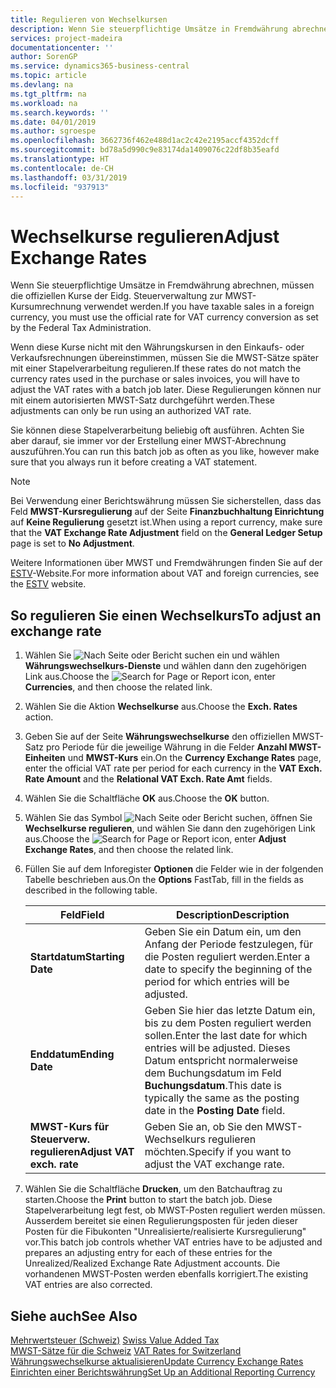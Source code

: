 ```yaml
---
title: Regulieren von Wechselkursen
description: Wenn Sie steuerpflichtige Umsätze in Fremdwährung abrechnen, müssen die offiziellen Kurse der Eidg. Steuerverwaltung zur MWST-Kursumrechnung verwendet werden.
services: project-madeira
documentationcenter: ''
author: SorenGP
ms.service: dynamics365-business-central
ms.topic: article
ms.devlang: na
ms.tgt_pltfrm: na
ms.workload: na
ms.search.keywords: ''
ms.date: 04/01/2019
ms.author: sgroespe
ms.openlocfilehash: 3662736f462e488d1ac2c42e2195accf4352dcff
ms.sourcegitcommit: bd78a5d990c9e83174da1409076c22df8b35eafd
ms.translationtype: HT
ms.contentlocale: de-CH
ms.lasthandoff: 03/31/2019
ms.locfileid: "937913"
---
```

# <a name="adjust-exchange-rates"></a><span data-ttu-id="a2d27-103">Wechselkurse regulieren</span><span class="sxs-lookup"><span data-stu-id="a2d27-103">Adjust Exchange Rates</span></span>
<span data-ttu-id="a2d27-104">Wenn Sie steuerpflichtige Umsätze in Fremdwährung abrechnen, müssen die offiziellen Kurse der Eidg. Steuerverwaltung zur MWST-Kursumrechnung verwendet werden.</span><span class="sxs-lookup"><span data-stu-id="a2d27-104">If you have taxable sales in a foreign currency, you must use the official rate for VAT currency conversion as set by the Federal Tax Administration.</span></span>  

<span data-ttu-id="a2d27-105">Wenn diese Kurse nicht mit den Währungskursen in den Einkaufs- oder Verkaufsrechnungen übereinstimmen, müssen Sie die MWST-Sätze später mit einer Stapelverarbeitung regulieren.</span><span class="sxs-lookup"><span data-stu-id="a2d27-105">If these rates do not match the currency rates used in the purchase or sales invoices, you will have to adjust the VAT rates with a batch job later.</span></span> <span data-ttu-id="a2d27-106">Diese Regulierungen können nur mit einem autorisierten MWST-Satz durchgeführt werden.</span><span class="sxs-lookup"><span data-stu-id="a2d27-106">These adjustments can only be run using an authorized VAT rate.</span></span>  

<span data-ttu-id="a2d27-107">Sie können diese Stapelverarbeitung beliebig oft ausführen. Achten Sie aber darauf, sie immer vor der Erstellung einer MWST-Abrechnung auszuführen.</span><span class="sxs-lookup"><span data-stu-id="a2d27-107">You can run this batch job as often as you like, however make sure that you always run it before creating a VAT statement.</span></span>  

> [!NOTE]  
>  <span data-ttu-id="a2d27-108">Bei Verwendung einer Berichtswährung müssen Sie sicherstellen, dass das Feld **MWST-Kursregulierung** auf der Seite **Finanzbuchhaltung Einrichtung** auf **Keine Regulierung** gesetzt ist.</span><span class="sxs-lookup"><span data-stu-id="a2d27-108">When using a report currency, make sure that the **VAT Exchange Rate Adjustment** field on the **General Ledger Setup** page is set to **No Adjustment**.</span></span>  

<span data-ttu-id="a2d27-109">Weitere Informationen über MWST und Fremdwährungen finden Sie auf der [ESTV](https://go.microsoft.com/fwlink/?LinkId=285999)-Website.</span><span class="sxs-lookup"><span data-stu-id="a2d27-109">For more information about VAT and foreign currencies, see the [ESTV](https://go.microsoft.com/fwlink/?LinkId=285999) website.</span></span>  

## <a name="to-adjust-an-exchange-rate"></a><span data-ttu-id="a2d27-110">So regulieren Sie einen Wechselkurs</span><span class="sxs-lookup"><span data-stu-id="a2d27-110">To adjust an exchange rate</span></span>  

1.  <span data-ttu-id="a2d27-111">Wählen Sie ![Nach Seite oder Bericht suchen](../../media/ui-search/search_small.png "Nach Seite oder Bericht suchen") ein und wählen **Währungswechselkurs-Dienste** und wählen dann den zugehörigen Link aus.</span><span class="sxs-lookup"><span data-stu-id="a2d27-111">Choose the ![Search for Page or Report](../../media/ui-search/search_small.png "Search for Page or Report icon") icon, enter **Currencies**, and then choose the related link.</span></span>  
2.  <span data-ttu-id="a2d27-112">Wählen Sie die Aktion **Wechselkurse** aus.</span><span class="sxs-lookup"><span data-stu-id="a2d27-112">Choose the **Exch. Rates** action.</span></span>  
3.  <span data-ttu-id="a2d27-113">Geben Sie auf der Seite **Währungswechselkurse** den offiziellen MWST-Satz pro Periode für die jeweilige Währung in die Felder **Anzahl MWST-Einheiten** und **MWST-Kurs** ein.</span><span class="sxs-lookup"><span data-stu-id="a2d27-113">On the **Currency Exchange Rates** page, enter the official VAT rate per period for each currency in the **VAT Exch. Rate Amount** and the **Relational VAT Exch. Rate Amt** fields.</span></span>  
4.  <span data-ttu-id="a2d27-114">Wählen Sie die Schaltfläche **OK** aus.</span><span class="sxs-lookup"><span data-stu-id="a2d27-114">Choose the **OK** button.</span></span>  
5.  <span data-ttu-id="a2d27-115">Wählen Sie das Symbol ![Nach Seite oder Bericht suchen](../../media/ui-search/search_small.png "Nach Seite oder Bericht suchen"), öffnen Sie **Wechselkurse regulieren**, und wählen Sie dann den zugehörigen Link aus.</span><span class="sxs-lookup"><span data-stu-id="a2d27-115">Choose the ![Search for Page or Report](../../media/ui-search/search_small.png "Search for Page or Report icon") icon, enter **Adjust Exchange Rates**, and then choose the related link.</span></span>  
6.  <span data-ttu-id="a2d27-116">Füllen Sie auf dem Inforegister **Optionen** die Felder wie in der folgenden Tabelle beschrieben aus.</span><span class="sxs-lookup"><span data-stu-id="a2d27-116">On the **Options** FastTab, fill in the fields as described in the following table.</span></span>   

    |<span data-ttu-id="a2d27-117">Feld</span><span class="sxs-lookup"><span data-stu-id="a2d27-117">Field</span></span>|<span data-ttu-id="a2d27-118">Description</span><span class="sxs-lookup"><span data-stu-id="a2d27-118">Description</span></span>|  
    |---------------------------------|---------------------------------------|  
    |<span data-ttu-id="a2d27-119">**Startdatum**</span><span class="sxs-lookup"><span data-stu-id="a2d27-119">**Starting Date**</span></span>|<span data-ttu-id="a2d27-120">Geben Sie ein Datum ein, um den Anfang der Periode festzulegen, für die Posten reguliert werden.</span><span class="sxs-lookup"><span data-stu-id="a2d27-120">Enter a date to specify the beginning of the period for which entries will be adjusted.</span></span>|  
    |<span data-ttu-id="a2d27-121">**Enddatum**</span><span class="sxs-lookup"><span data-stu-id="a2d27-121">**Ending Date**</span></span>|<span data-ttu-id="a2d27-122">Geben Sie hier das letzte Datum ein, bis zu dem Posten reguliert werden sollen.</span><span class="sxs-lookup"><span data-stu-id="a2d27-122">Enter the last date for which entries will be adjusted.</span></span> <span data-ttu-id="a2d27-123">Dieses Datum entspricht normalerweise dem Buchungsdatum im Feld **Buchungsdatum**.</span><span class="sxs-lookup"><span data-stu-id="a2d27-123">This date is typically the same as the posting date in the **Posting Date** field.</span></span>|  
    |<span data-ttu-id="a2d27-124">**MWST-Kurs für Steuerverw. regulieren**</span><span class="sxs-lookup"><span data-stu-id="a2d27-124">**Adjust VAT exch. rate**</span></span>|<span data-ttu-id="a2d27-125">Geben Sie an, ob Sie den MWST-Wechselkurs regulieren möchten.</span><span class="sxs-lookup"><span data-stu-id="a2d27-125">Specify if you want to adjust the VAT exchange rate.</span></span>|  

7.  <span data-ttu-id="a2d27-126">Wählen Sie die Schaltfläche **Drucken**, um den Batchauftrag zu starten.</span><span class="sxs-lookup"><span data-stu-id="a2d27-126">Choose the **Print** button to start the batch job.</span></span> <span data-ttu-id="a2d27-127">Diese Stapelverarbeitung legt fest, ob MWST-Posten reguliert werden müssen. Ausserdem bereitet sie einen Regulierungsposten für jeden dieser Posten für die Fibukonten "Unrealisierte/realisierte Kursregulierung" vor.</span><span class="sxs-lookup"><span data-stu-id="a2d27-127">This batch job controls whether VAT entries have to be adjusted and prepares an adjusting entry for each of these entries for the Unrealized/Realized Exchange Rate Adjustment accounts.</span></span> <span data-ttu-id="a2d27-128">Die vorhandenen MWST-Posten werden ebenfalls korrigiert.</span><span class="sxs-lookup"><span data-stu-id="a2d27-128">The existing VAT entries are also corrected.</span></span>  

## <a name="see-also"></a><span data-ttu-id="a2d27-129">Siehe auch</span><span class="sxs-lookup"><span data-stu-id="a2d27-129">See Also</span></span>  
 <span data-ttu-id="a2d27-130">[Mehrwertsteuer (Schweiz)](swiss-value-added-tax.md) </span><span class="sxs-lookup"><span data-stu-id="a2d27-130">[Swiss Value Added Tax](swiss-value-added-tax.md) </span></span>  
 <span data-ttu-id="a2d27-131">[MWST-Sätze für die Schweiz](vat-rates-for-switzerland.md) </span><span class="sxs-lookup"><span data-stu-id="a2d27-131">[VAT Rates for Switzerland](vat-rates-for-switzerland.md) </span></span>  
[<span data-ttu-id="a2d27-132">Währungswechselkurse aktualisieren</span><span class="sxs-lookup"><span data-stu-id="a2d27-132">Update Currency Exchange Rates</span></span>](../../finance-how-update-currencies.md)  
[<span data-ttu-id="a2d27-133">Einrichten einer Berichtswährung</span><span class="sxs-lookup"><span data-stu-id="a2d27-133">Set Up an Additional Reporting Currency</span></span>](../../finance-how-setup-additional-currencies.md)
